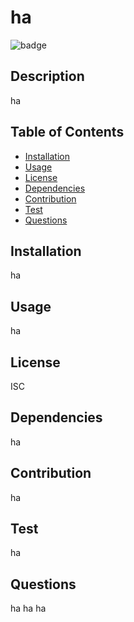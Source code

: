 # ha

  ![badge](https://img.shields.io/badge/license-ISC-red)
  
  ## Description
  ha
  
  ## Table of Contents
  
  - [Installation](#installation)
  - [Usage](#usage)
  - [License](#license)
  - [Dependencies](#dependencies)
  - [Contribution](#contribution)
  - [Test](#test)
  - [Questions](#questions)
  
  ## Installation 
  ha
  
  
  ## Usage 
  ha
  
  ## License 
  ISC

  ## Dependencies
  ha
  
  ## Contribution 
  ha
  
  ## Test
  ha
  
  ## Questions
  
  ha
  ha
  ha
  
  